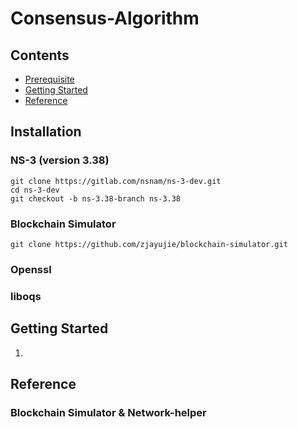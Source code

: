 # Consensus-Algorithm

## Contents
- [Prerequisite]()
- [Getting Started]()
- [Reference]()

## Installation
  ### NS-3 (version 3.38)
  
    git clone https://gitlab.com/nsnam/ns-3-dev.git
    cd ns-3-dev
    git checkout -b ns-3.38-branch ns-3.38

  ### Blockchain Simulator

    git clone https://github.com/zjayujie/blockchain-simulator.git
  
  ### Openssl 
  ### liboqs

## Getting Started
  1. 
  
## Reference
  ### Blockchain Simulator & Network-helper
    
